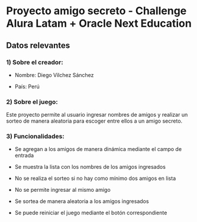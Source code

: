 <h1>Proyecto amigo secreto - Challenge Alura Latam + Oracle Next Education</h1>

<h2>Datos relevantes</h2>
<h3>1) Sobre el creador:</h3>
<p>
  
  - Nombre: Diego Vilchez Sánchez
  
  - País: Perú
  
</p>

<h3>2) Sobre el juego:</h3>
<p>
Este proyecto permite al usuario ingresar nombres de amigos y realizar un sorteo de manera aleatoria para escoger entre ellos a un amigo secreto.
</p>


<h3>3) Funcionalidades:</h3>
<p>


  - Se agregan a los amigos de manera dinámica mediante el campo de entrada

  - Se muestra la lista con los nombres de los amigos ingresados

  -  No se realiza el sorteo si no hay como mínimo dos amigos en lista

  -  No se permite ingresar al mismo amigo

  -  Se sortea de manera aleatoria a los amigos ingresados

  -  Se puede reiniciar el juego mediante el botón correspondiente

    
</p>






